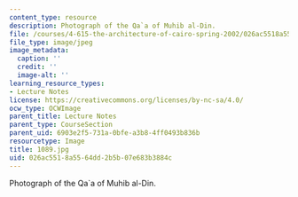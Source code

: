 ```yaml
---
content_type: resource
description: Photograph of the Qa`a of Muhib al-Din.
file: /courses/4-615-the-architecture-of-cairo-spring-2002/026ac5518a5564dd2b5b07e683b3884c_1089.jpg
file_type: image/jpeg
image_metadata:
  caption: ''
  credit: ''
  image-alt: ''
learning_resource_types:
- Lecture Notes
license: https://creativecommons.org/licenses/by-nc-sa/4.0/
ocw_type: OCWImage
parent_title: Lecture Notes
parent_type: CourseSection
parent_uid: 6903e2f5-731a-0bfe-a3b8-4ff0493b836b
resourcetype: Image
title: 1089.jpg
uid: 026ac551-8a55-64dd-2b5b-07e683b3884c
---
```

Photograph of the Qa`a of Muhib al-Din.